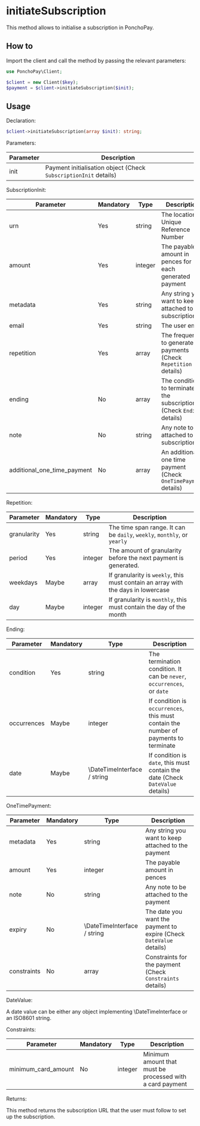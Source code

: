 # initiateSubscription

This method allows to initialise a subscription in PonchoPay.

## How to

Import the client and call the method by passing the relevant parameters:

```php
use PonchoPay\Client;

$client = new Client($key);
$payment = $client->initiateSubscription($init);
```

## Usage

Declaration:

```php
$client->initiateSubscription(array $init): string;
```

Parameters:

| Parameter | Description                                                      |
| --------- | ---------------------------------------------------------------- |
| init      | Payment initialisation object (Check `SubscriptionInit` details) |

SubscriptionInit:

| Parameter                   | Mandatory | Type    | Description                                                          |
| --------------------------- | --------- | ------- | -------------------------------------------------------------------- |
| urn                         | Yes       | string  | The location Unique Reference Number                                 |
| amount                      | Yes       | integer | The payable amount in pences for each generated payment              |
| metadata                    | Yes       | string  | Any string you want to keep attached to the subscription             |
| email                       | Yes       | string  | The user email                                                       |
| repetition                  | Yes       | array   | The frequency to generate payments (Check `Repetition` details)      |
| ending                      | No        | array   | The condition to terminate the subscription (Check `Ending` details) |
| note                        | No        | string  | Any note to be attached to the subscription                          |
| additional_one_time_payment | No        | array   | An additional one time payment (Check `OneTimePayment` details)      |

Repetition:

| Parameter   | Mandatory | Type    | Description                                                                       |
| ----------- | --------- | ------- | --------------------------------------------------------------------------------- |
| granularity | Yes       | string  | The time span range. It can be `daily`, `weekly`, `monthly`, or `yearly`          |
| period      | Yes       | integer | The amount of granularity before the next payment is generated.                   |
| weekdays    | Maybe     | array   | If granularity is `weekly`, this must contain an array with the days in lowercase |
| day         | Maybe     | integer | If granularity is `monthly`, this must contain the day of the month               |

Ending:

| Parameter   | Mandatory | Type                        | Description                                                                          |
| ----------- | --------- | --------------------------- | ------------------------------------------------------------------------------------ |
| condition   | Yes       | string                      | The termination condition. It can be `never`, `occurrences`, or `date`               |
| occurrences | Maybe     | integer                     | If condition is `occurrences`, this must contain the number of payments to terminate |
| date        | Maybe     | \DateTimeInterface / string | If condition is `date`, this must contain the date (Check `DateValue` details)       |

OneTimePayment:

| Parameter   | Mandatory | Type                        | Description                                                         |
| ----------- | --------- | --------------------------- | ------------------------------------------------------------------- |
| metadata    | Yes       | string                      | Any string you want to keep attached to the payment                 |
| amount      | Yes       | integer                     | The payable amount in pences                                        |
| note        | No        | string                      | Any note to be attached to the payment                              |
| expiry      | No        | \DateTimeInterface / string | The date you want the payment to expire (Check `DateValue` details) |
| constraints | No        | array                       | Constraints for the payment (Check `Constraints` details)           |

DateValue:

A date value can be either any object implementing \DateTimeInterface or an ISO8601 string.

Constraints:

| Parameter           | Mandatory | Type    | Description                                               |
| ------------------- | --------- | ------- | --------------------------------------------------------- |
| minimum_card_amount | No        | integer | Minimum amount that must be processed with a card payment |

Returns:

This method returns the subscription URL that the user must follow to set up the subscription.
